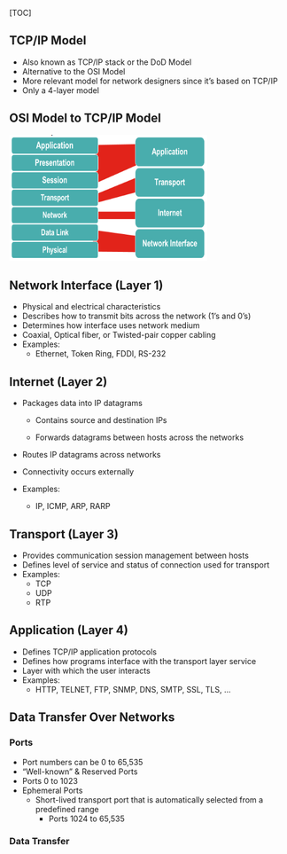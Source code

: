 [TOC]

## TCP/IP Model
- Also known as TCP/IP stack or the DoD Model
- Alternative to the OSI Model
- More relevant model for network designers since it’s based on TCP/IP
- Only a 4-layer model

## OSI Model to TCP/IP Model

![image-20211209101223102](images\image-20211209101223102.png)

## Network Interface (Layer 1)

- Physical and electrical characteristics
- Describes how to transmit bits across the network (1’s and 0’s)
- Determines how interface uses network medium
- Coaxial, Optical fiber, or Twisted-pair copper cabling
- Examples:
  - Ethernet, Token Ring, FDDI, RS-232

## Internet (Layer 2)
- Packages data into IP datagrams

  - Contains source and destination IPs

  - Forwards datagrams between hosts across the networks

- Routes IP datagrams across networks
- Connectivity occurs externally
- Examples:
  - IP, ICMP, ARP, RARP
## Transport (Layer 3)
- Provides communication session management between hosts
- Defines level of service and status of connection used for transport
- Examples:
  - TCP
  - UDP
  - RTP
## Application (Layer 4)
- Defines TCP/IP application protocols
- Defines how programs interface with the transport layer service
- Layer with which the user interacts
- Examples:
  - HTTP, TELNET, FTP, SNMP, DNS, SMTP, SSL, TLS, ...

## Data Transfer Over Networks

### Ports
- Port numbers can be 0 to 65,535
-  “Well-known” & Reserved Ports
  - Ports 0 to 1023
- Ephemeral Ports
  - Short-lived transport port that is automatically selected from a predefined range
    - Ports 1024 to 65,535

### Data Transfer